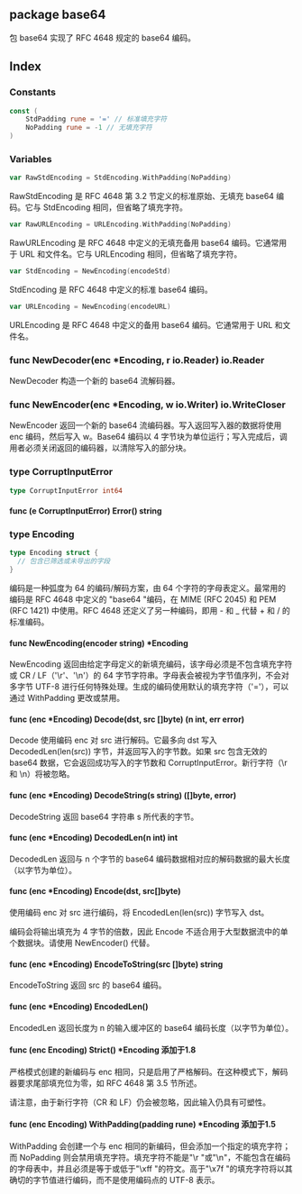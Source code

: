 ## package base64

包 base64 实现了 RFC 4648 规定的 base64 编码。

## Index

### Constants

```go
const (
	StdPadding rune = '=' // 标准填充字符
	NoPadding rune = -1 // 无填充字符
)
```

### Variables

```go
var RawStdEncoding = StdEncoding.WithPadding(NoPadding)
```

RawStdEncoding 是 RFC 4648 第 3.2 节定义的标准原始、无填充 base64 编码。它与 StdEncoding 相同，但省略了填充字符。


```go
var RawURLEncoding = URLEncoding.WithPadding(NoPadding)
```

RawURLEncoding 是 RFC 4648 中定义的无填充备用 base64 编码。它通常用于 URL 和文件名。它与 URLEncoding 相同，但省略了填充字符。

```go
var StdEncoding = NewEncoding(encodeStd)
```

StdEncoding 是 RFC 4648 中定义的标准 base64 编码。

```go
var URLEncoding = NewEncoding(encodeURL)
```

URLEncoding 是 RFC 4648 中定义的备用 base64 编码。它通常用于 URL 和文件名。

### func NewDecoder(enc *Encoding, r io.Reader) io.Reader

NewDecoder 构造一个新的 base64 流解码器。

### func NewEncoder(enc *Encoding, w io.Writer) io.WriteCloser

NewEncoder 返回一个新的 base64 流编码器。写入返回写入器的数据将使用 enc 编码，然后写入 w。Base64 编码以 4 字节块为单位运行；写入完成后，调用者必须关闭返回的编码器，以清除写入的部分块。

### type CorruptInputError

```go
type CorruptInputError int64
```

#### func (e CorruptInputError) Error() string

### type Encoding

```go
type Encoding struct {
  // 包含已筛选或未导出的字段
}
```

编码是一种弧度为 64 的编码/解码方案，由 64 个字符的字母表定义。最常用的编码是 RFC 4648 中定义的 "base64 "编码，在 MIME (RFC 2045) 和 PEM (RFC 1421) 中使用。RFC 4648 还定义了另一种编码，即用 - 和 _ 代替 + 和 / 的标准编码。

#### func NewEncoding(encoder string) *Encoding

NewEncoding 返回由给定字母定义的新填充编码，该字母必须是不包含填充字符或 CR / LF（'\r'、'\n'）的 64 字节字符串。字母表会被视为字节值序列，不会对多字节 UTF-8 进行任何特殊处理。生成的编码使用默认的填充字符（'='），可以通过 WithPadding 更改或禁用。

#### func (enc *Encoding) Decode(dst, src []byte) (n int, err error)

Decode 使用编码 enc 对 src 进行解码。它最多向 dst 写入 DecodedLen(len(src)) 字节，并返回写入的字节数。如果 src 包含无效的 base64 数据，它会返回成功写入的字节数和 CorruptInputError。新行字符（\r 和 \n）将被忽略。

#### func (enc *Encoding) DecodeString(s string) ([]byte, error)

DecodeString 返回 base64 字符串 s 所代表的字节。

#### func (enc *Encoding) DecodedLen(n int) int

DecodedLen 返回与 n 个字节的 base64 编码数据相对应的解码数据的最大长度（以字节为单位）。

#### func (enc *Encoding) Encode(dst, src[]byte)

使用编码 enc 对 src 进行编码，将 EncodedLen(len(src)) 字节写入 dst。

编码会将输出填充为 4 字节的倍数，因此 Encode 不适合用于大型数据流中的单个数据块。请使用 NewEncoder() 代替。

#### func (enc *Encoding) EncodeToString(src []byte) string

EncodeToString 返回 src 的 base64 编码。

#### func (enc *Encoding) EncodedLen()

EncodedLen 返回长度为 n 的输入缓冲区的 base64 编码长度（以字节为单位）。

#### func (enc Encoding) Strict() *Encoding 添加于1.8

严格模式创建的新编码与 enc 相同，只是启用了严格解码。在这种模式下，解码器要求尾部填充位为零，如 RFC 4648 第 3.5 节所述。

请注意，由于新行字符（CR 和 LF）仍会被忽略，因此输入仍具有可塑性。

#### func (enc Encoding) WithPadding(padding rune) *Encoding 添加于1.5

WithPadding 会创建一个与 enc 相同的新编码，但会添加一个指定的填充字符；而 NoPadding 则会禁用填充字符。填充字符不能是"\r "或"\n"，不能包含在编码的字母表中，并且必须是等于或低于"\xff "的符文。高于"\x7f "的填充字符将以其确切的字节值进行编码，而不是使用编码点的 UTF-8 表示。